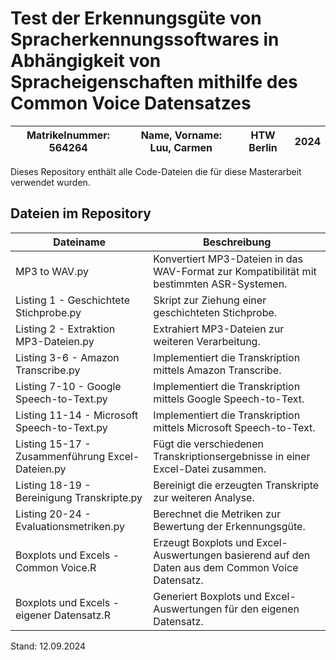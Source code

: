 # Test der Erkennungsgüte von Spracherkennungssoftwares in Abhängigkeit von Spracheigenschaften mithilfe des Common Voice Datensatzes
| Matrikelnummer: 564264 | Name, Vorname: Luu, Carmen | HTW Berlin | 2024 |
|-|-|-|-|

Dieses Repository enthält alle Code-Dateien die für diese Masterarbeit verwendet wurden.

## Dateien im Repository
| Dateiname                          | Beschreibung                                                                                 |
|-------------------------------------|---------------------------------------------------------------------------------------------|
| MP3 to WAV.py                       | Konvertiert MP3-Dateien in das WAV-Format zur Kompatibilität mit bestimmten ASR-Systemen.|
| Listing 1 - Geschichtete Stichprobe.py | Skript zur Ziehung einer geschichteten Stichprobe.|
| Listing 2 - Extraktion MP3-Dateien.py | Extrahiert MP3-Dateien zur weiteren Verarbeitung.|
| Listing 3-6 - Amazon Transcribe.py  | Implementiert die Transkription mittels Amazon Transcribe.|
| Listing 7-10 - Google Speech-to-Text.py | Implementiert die Transkription mittels Google Speech-to-Text.|
| Listing 11-14 - Microsoft Speech-to-Text.py | Implementiert die Transkription mittels Microsoft Speech-to-Text.|
| Listing 15-17 - Zusammenführung Excel-Dateien.py | Fügt die verschiedenen Transkriptionsergebnisse in einer Excel-Datei zusammen.|
| Listing 18-19 - Bereinigung Transkripte.py | Bereinigt die erzeugten Transkripte zur weiteren Analyse.|
| Listing 20-24 - Evaluationsmetriken.py | Berechnet die Metriken zur Bewertung der Erkennungsgüte.|
| Boxplots und Excels - Common Voice.R| Erzeugt Boxplots und Excel-Auswertungen basierend auf den Daten aus dem Common Voice Datensatz.|
| Boxplots und Excels - eigener Datensatz.R | Generiert Boxplots und Excel-Auswertungen für den eigenen Datensatz.|

Stand: 12.09.2024
